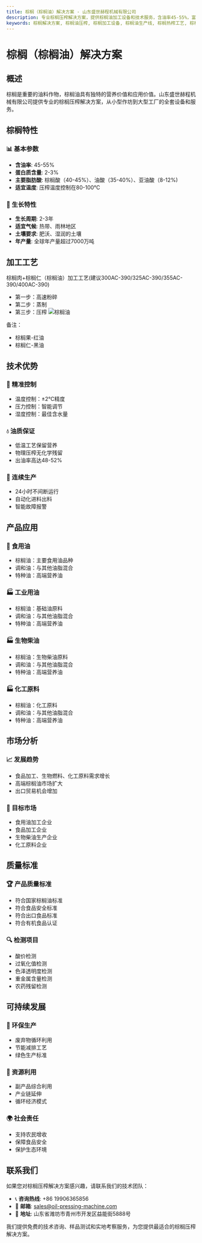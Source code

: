 ```yaml
---
title: 棕榈（棕榈油）解决方案 - 山东盛世赫程机械有限公司
description: 专业棕榈压榨解决方案，提供棕榈油加工设备和技术服务，含油率45-55%，富含棕榈酸，采用热榨工艺保证出油率，满足食品加工、生物燃料和化工原料需求。
keywords: 棕榈解决方案, 棕榈油压榨, 棕榈加工设备, 棕榈油生产线, 棕榈热榨工艺, 棕榈压榨机, 棕榈油提取, 棕榈油料加工, 棕榈油压榨设备, 生物柴油原料
---
```


# 棕榈（棕榈油）解决方案

## 概述

棕榈是重要的油料作物，棕榈油具有独特的营养价值和应用价值。山东盛世赫程机械有限公司提供专业的棕榈压榨解决方案，从小型作坊到大型工厂的全套设备和服务。

## 棕榈特性

### 📊 基本参数
- **含油率**: 45-55%
- **蛋白质含量**: 2-3%
- **主要脂肪酸**: 棕榈酸（40-45%）、油酸（35-40%）、亚油酸（8-12%)
- **适宜温度**: 压榨温度控制在80-100℃

### 🌱 生长特性
- **生长周期**: 2-3年
- **适宜气候**: 热带、雨林地区
- **土壤要求**: 肥沃、湿润的土壤
- **年产量**: 全球年产量超过7000万吨

## 加工工艺
棕榈肉+棕榈仁（棕榈油）加工工艺(建议300AC-390/325AC-390/355AC-390/400AC-390)
 + 第一步：高速粉碎
 + 第二步：蒸制
 + 第三步：压榨
![棕榈油](/images/棕榈果肉_棕榈仁热榨工艺_Hot%20pressing%20process%20of%20palm%20pulp_palm%20kernel_.png)

 备注：
  + 棕榈果-红油   
  +  棕榈仁-黑油

## 技术优势

### 🎯 精准控制
- 温度控制：±2℃精度
- 压力控制：智能调节
- 湿度控制：最佳含水量

### 💧 油质保证
- 低温工艺保留营养
- 物理压榨无化学残留
- 出油率高达48-52%

### 🔄 连续生产
- 24小时不间断运行
- 自动化进料出料
- 智能故障报警

## 产品应用

### 🍳 食用油
- 棕榈油：主要食用油品种
- 调和油：与其他油脂混合
- 特种油：高端营养油

### 🏭 工业用油
- 棕榈油：基础油原料
- 调和油：与其他油脂混合
- 特种油：高端营养油

### 🏭 生物柴油
- 棕榈油：生物柴油原料
- 调和油：与其他油脂混合
- 特种油：高端营养油

### 🏭 化工原料
- 棕榈油：化工原料
- 调和油：与其他油脂混合
- 特种油：高端营养油

## 市场分析

### 📈 发展趋势
- 食品加工、生物燃料、化工原料需求增长
- 高端棕榈油市场扩大
- 出口贸易机会增加

### 🎯 目标市场
- 食用油加工企业
- 食品加工企业
- 生物柴油生产企业
- 化工原料企业


## 质量标准

### 🏆 产品质量标准
- 符合国家棕榈油标准
- 符合食品安全标准
- 符合出口食品标准
- 符合有机食品认证

### 🔍 检测项目
- 酸价检测
- 过氧化值检测
- 色泽透明度检测
- 重金属含量检测
- 农药残留检测

## 可持续发展

### 🌱 环保生产
- 废弃物循环利用
- 节能减排工艺
- 绿色生产标准

### 🔄 资源利用
- 副产品综合利用
- 产业链延伸
- 循环经济模式

### 🌍 社会责任
- 支持农民增收
- 保障食品安全
- 保护生态环境

## 联系我们

如果您对棕榈压榨解决方案感兴趣，请联系我们的技术团队：

- 📞 **咨询热线**: +86 19906365856
- 📧 **邮箱**: sales@oil-pressing-machine.com
- 📍 **地址**: 山东省潍坊市青州市开发区益能街5888号

我们提供免费的技术咨询、样品测试和实地考察服务，为您提供最适合的棕榈压榨解决方案。